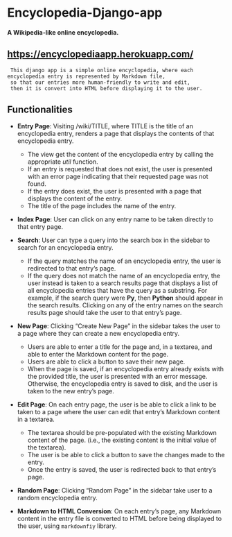 # Encyclopedia-Django-app
#### A Wikipedia-like online encyclopedia.

## https://encyclopediaapp.herokuapp.com/


     This django app is a simple online encyclopedia, where each encyclopedia entry is represented by Markdown file, 
     so that our entries more human-friendly to write and edit, 
     then it is convert into HTML before displaying it to the user.

## Functionalities

- **Entry Page**: Visiting /wiki/TITLE, where TITLE is the title of an encyclopedia entry, renders a page that displays the contents of that encyclopedia entry.
    - The view get the content of the encyclopedia entry by calling the appropriate *util* function.
    - If an entry is requested that does not exist, the user is presented with an error page indicating that their requested page was not found.
    - If the entry does exist, the user is presented with a page that displays the content of the entry. 
    - The title of the page includes the name of the entry.
    
- **Index Page**: User can click on any entry name to be taken directly to that entry page.

- **Search**:  User can type a query into the search box in the sidebar to search for an encyclopedia entry.
    - If the query matches the name of an encyclopedia entry, the user is  redirected to that entry’s page.
    - If the query does not match the name of an encyclopedia entry, the user instead is taken to a search results page that displays a list of all encyclopedia entries that have the query as a substring. For example, if the search query were **Py**, then **Python** should appear in the search results.
Clicking on any of the entry names on the search results page should take the user to that entry’s page.

- **New Page**: Clicking “Create New Page” in the sidebar takes the user to a page where they can create a new encyclopedia entry.
    - Users are able to enter a title for the page and, in a textarea, and able to enter the Markdown content for the page.
    - Users are able to click a button to save their new page.
    - When the page is saved, if an encyclopedia entry already exists with the provided title, the user is presented with an error message.
Otherwise, the encyclopedia entry is saved to disk, and the user is taken to the new entry’s page.

- **Edit Page**: On each entry page, the user is be able to click a link to be taken to a page where the user can edit that entry’s Markdown content in a textarea.
    - The textarea should be pre-populated with the existing Markdown content of the page. (i.e., the existing content is the initial value of the textarea).
    - The user is be able to click a button to save the changes made to the entry.
    - Once the entry is saved, the user is redirected back to that entry’s page.
    
- **Random Page**: Clicking “Random Page” in the sidebar take user to a random encyclopedia entry.

- **Markdown to HTML Conversion**: On each entry’s page, any Markdown content in the entry file is converted to HTML before being displayed to the user, using `markdownfiy` library.
